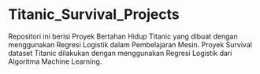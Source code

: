 # Titanic_Survival_Projects

Repositori ini berisi Proyek Bertahan Hidup Titanic yang dibuat dengan menggunakan Regresi Logistik dalam Pembelajaran Mesin.
Proyek Survival dataset Titanic dilakukan dengan menggunakan Regresi Logistik dari Algoritma Machine Learning.
